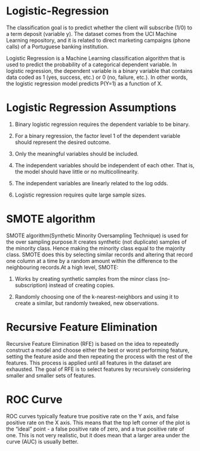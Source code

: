 # Logistic-Regression
The classification goal is to predict whether the client will subscribe (1/0) to a term deposit (variable y).
The dataset comes from the UCI Machine Learning repository, and it is related to direct marketing campaigns (phone calls) of a Portuguese banking institution.

Logistic Regression is a Machine Learning classification algorithm that is used to predict the probability of a categorical dependent variable. In logistic regression, the dependent variable is a binary variable that contains data coded as 1 (yes, success, etc.) or 0 (no, failure, etc.). In other words, the logistic regression model predicts P(Y=1) as a function of X.

# Logistic Regression Assumptions
1) Binary logistic regression requires the dependent variable to be binary.

2) For a binary regression, the factor level 1 of the dependent variable should represent the desired outcome.

3) Only the meaningful variables should be included.

4) The independent variables should be independent of each other. That is, the model should have little or no multicollinearity.

5) The independent variables are linearly related to the log odds.

6) Logistic regression requires quite large sample sizes.

# SMOTE algorithm
SMOTE algorithm(Synthetic Minority Oversampling Technique) is used for the over sampling purpose.It creates synthetic (not duplicate) samples of the minority class. Hence making the minority class equal to the majority class. SMOTE does this by selecting similar records and altering that record one column at a time by a random amount within the difference to the neighbouring records.At a high level, SMOTE:

1) Works by creating synthetic samples from the minor class (no-subscription) instead of creating copies.

2) Randomly choosing one of the k-nearest-neighbors and using it to create a similar, but randomly tweaked, new observations.

# Recursive Feature Elimination
Recursive Feature Elimination (RFE) is based on the idea to repeatedly construct a model and choose either the best or worst performing feature, setting the feature aside and then repeating the process with the rest of the features. This process is applied until all features in the dataset are exhausted. The goal of RFE is to select features by recursively considering smaller and smaller sets of features.

# ROC Curve
ROC curves typically feature true positive rate on the Y axis, and false positive rate on the X axis. This means that the top left corner of the plot is the “ideal” point - a false positive rate of zero, and a true positive rate of one. This is not very realistic, but it does mean that a larger area under the curve (AUC) is usually better.
